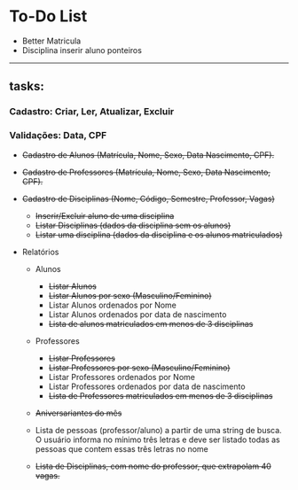 # To-Do List
 - Better Matricula 
 - Disciplina inserir aluno ponteiros
---
## tasks:
### Cadastro: Criar, Ler, Atualizar, Excluir
### Validações: Data, CPF
 - ~~Cadastro de Alunos (Matrícula, Nome, Sexo, Data Nascimento, CPF).~~

 - ~~Cadastro de Professores (Matrícula, Nome, Sexo, Data Nascimento, CPF).~~

 - ~~Cadastro de Disciplinas (Nome, Código, Semestre, Professor, Vagas)~~
    - ~~Inserir/Excluir aluno de uma disciplina~~
    - ~~Listar Disciplinas (dados da disciplina sem os alunos)~~
    - ~~Listar uma disciplina (dados da disciplina e os alunos matriculados)~~

- Relatórios
    - Alunos
        - ~~Listar Alunos~~
        - ~~Listar Alunos por sexo (Masculino/Feminino)~~
        - Listar Alunos ordenados por Nome
        - Listar Alunos ordenados por data de nascimento
        - ~~Lista de alunos matriculados em menos de 3 disciplinas~~
    - Professores
        - ~~Listar Professores~~
        - ~~Listar Professores por sexo (Masculino/Feminino)~~
        - Listar Professores ordenados por Nome
        - Listar Professores ordenados por data de nascimento
        - ~~Lista de Professores matriculados em menos de 3 disciplinas~~

    - ~~Aniversariantes do mês~~

    - Lista de pessoas (professor/aluno) a partir de uma string de busca. O usuário informa no mínimo três letras e deve ser listado todas as pessoas que contem essas três letras no nome 
    
    - ~~Lista de Disciplinas, com nome do professor, que extrapolam 40 vagas.~~